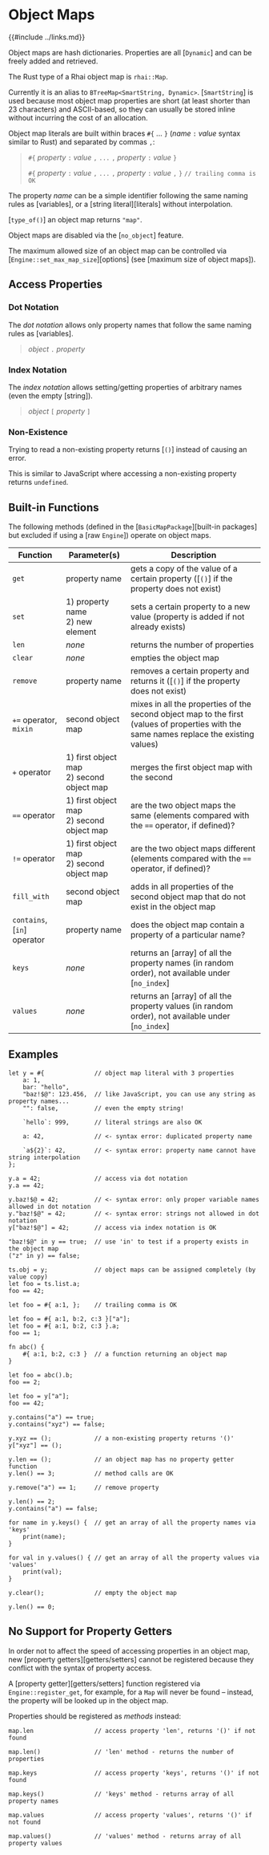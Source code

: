 Object Maps
===========

{{#include ../links.md}}

Object maps are hash dictionaries. Properties are all [`Dynamic`] and can be freely added and retrieved.

The Rust type of a Rhai object map is `rhai::Map`.

Currently it is an alias to `BTreeMap<SmartString, Dynamic>`.
[`SmartString`] is used because most object map properties are short (at least shorter than 23 characters)
and ASCII-based, so they can usually be stored inline without incurring the cost of an allocation.

Object map literals are built within braces `#{` ... `}` (_name_ `:` _value_ syntax similar to Rust)
and separated by commas `,`:

> `#{` _property_ `:` _value_ `,` `...` `,` _property_ `:` _value_ `}`
>
> `#{` _property_ `:` _value_ `,` `...` `,` _property_ `:` _value_ `,` `}`  `// trailing comma is OK`

The property _name_ can be a simple identifier following the same naming rules as [variables],
or a [string literal][literals] without interpolation.

[`type_of()`] an object map returns `"map"`.

Object maps are disabled via the [`no_object`] feature.

The maximum allowed size of an object map can be controlled via [`Engine::set_max_map_size`][options]
(see [maximum size of object maps]).


Access Properties
-----------------

### Dot Notation

The _dot notation_ allows only property names that follow the same naming rules as [variables].

> _object_ `.` _property_

### Index Notation

The _index notation_ allows setting/getting properties of arbitrary names (even the empty [string]).

> _object_ `[` _property_ `]`

### Non-Existence

Trying to read a non-existing property returns [`()`] instead of causing an error.

This is similar to JavaScript where accessing a non-existing property returns `undefined`.


Built-in Functions
-----------------

The following methods (defined in the [`BasicMapPackage`][built-in packages] but excluded if using a [raw `Engine`])
operate on object maps.

| Function                    | Parameter(s)                                 | Description                                                                                                                              |
| --------------------------- | -------------------------------------------- | ---------------------------------------------------------------------------------------------------------------------------------------- |
| `get`                       | property name                                | gets a copy of the value of a certain property ([`()`] if the property does not exist)                                                   |
| `set`                       | 1) property name<br/>2) new element          | sets a certain property to a new value (property is added if not already exists)                                                         |
| `len`                       | _none_                                       | returns the number of properties                                                                                                         |
| `clear`                     | _none_                                       | empties the object map                                                                                                                   |
| `remove`                    | property name                                | removes a certain property and returns it ([`()`] if the property does not exist)                                                        |
| `+=` operator, `mixin`      | second object map                            | mixes in all the properties of the second object map to the first (values of properties with the same names replace the existing values) |
| `+` operator                | 1) first object map<br/>2) second object map | merges the first object map with the second                                                                                              |
| `==` operator               | 1) first object map<br/>2) second object map | are the two object maps the same (elements compared with the `==` operator, if defined)?                                                 |
| `!=` operator               | 1) first object map<br/>2) second object map | are the two object maps different (elements compared with the `==` operator, if defined)?                                                |
| `fill_with`                 | second object map                            | adds in all properties of the second object map that do not exist in the object map                                                      |
| `contains`, [`in`] operator | property name                                | does the object map contain a property of a particular name?                                                                             |
| `keys`                      | _none_                                       | returns an [array] of all the property names (in random order), not available under [`no_index`]                                         |
| `values`                    | _none_                                       | returns an [array] of all the property values (in random order), not available under [`no_index`]                                        |


Examples
--------

```rust,no_run
let y = #{              // object map literal with 3 properties
    a: 1,
    bar: "hello",
    "baz!$@": 123.456,  // like JavaScript, you can use any string as property names...
    "": false,          // even the empty string!

    `hello`: 999,       // literal strings are also OK

    a: 42,              // <- syntax error: duplicated property name

    `a${2}`: 42,        // <- syntax error: property name cannot have string interpolation
};

y.a = 42;               // access via dot notation
y.a == 42;

y.baz!$@ = 42;          // <- syntax error: only proper variable names allowed in dot notation
y."baz!$@" = 42;        // <- syntax error: strings not allowed in dot notation
y["baz!$@"] = 42;       // access via index notation is OK

"baz!$@" in y == true;  // use 'in' to test if a property exists in the object map
("z" in y) == false;

ts.obj = y;             // object maps can be assigned completely (by value copy)
let foo = ts.list.a;
foo == 42;

let foo = #{ a:1, };    // trailing comma is OK

let foo = #{ a:1, b:2, c:3 }["a"];
let foo = #{ a:1, b:2, c:3 }.a;
foo == 1;

fn abc() {
    #{ a:1, b:2, c:3 }  // a function returning an object map
}

let foo = abc().b;
foo == 2;

let foo = y["a"];
foo == 42;

y.contains("a") == true;
y.contains("xyz") == false;

y.xyz == ();            // a non-existing property returns '()'
y["xyz"] == ();

y.len == ();            // an object map has no property getter function
y.len() == 3;           // method calls are OK

y.remove("a") == 1;     // remove property

y.len() == 2;
y.contains("a") == false;

for name in y.keys() {  // get an array of all the property names via 'keys'
    print(name);
}

for val in y.values() { // get an array of all the property values via 'values'
    print(val);
}

y.clear();              // empty the object map

y.len() == 0;
```


No Support for Property Getters
------------------------------

In order not to affect the speed of accessing properties in an object map, new
[property getters][getters/setters] cannot be registered because they conflict with the syntax of
property access.

A [property getter][getters/setters] function registered via `Engine::register_get`, for example,
for a `Map` will never be found &ndash; instead, the property will be looked up in the object map.

Properties should be registered as _methods_ instead:

```rust,no_run
map.len                 // access property 'len', returns '()' if not found

map.len()               // 'len' method - returns the number of properties

map.keys                // access property 'keys', returns '()' if not found

map.keys()              // 'keys' method - returns array of all property names

map.values              // access property 'values', returns '()' if not found

map.values()            // 'values' method - returns array of all property values
```
